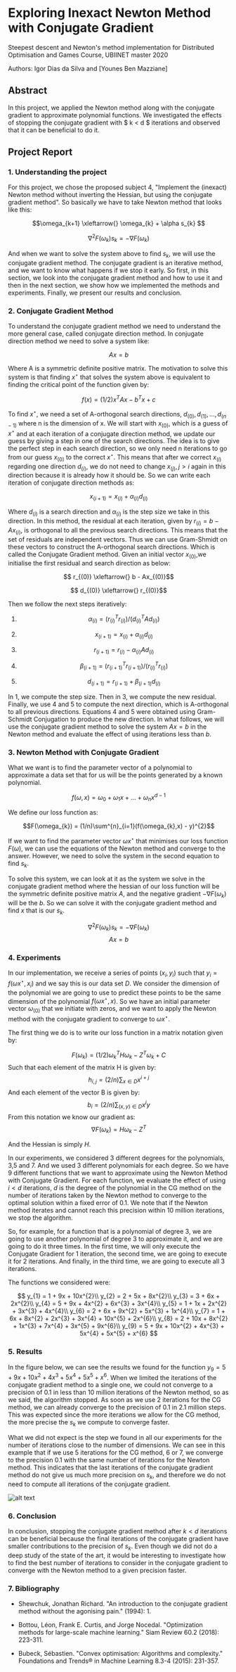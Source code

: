 # Exploring Inexact Newton Method with Conjugate Gradient

Steepest descent and Newton's method implementation for Distributed Optimisation and Games Course, UBIINET master 2020

Authors: Igor Dias da Silva and [Younes Ben Mazziane]

## Abstract
In this project, we applied the Newton method along with the conjugate gradient to approximate polynomial functions. We investigated the effects of stopping the conjugate gradient with $ k < d $ iterations and observed that it can be beneficial to do it. 

## Project Report

### 1. Understanding the project
For this project, we chose the proposed subject 4, "Implement the (inexact) Newton method without inverting the Hessian, but using the conjugate gradient method". So basically we have to take Newton method that looks like this:

$$\omega_{k+1} \xleftarrow{} \omega_{k} + \alpha s_{k} $$

$$\nabla^{2} F(\omega_{k}) s_{k}= - \nabla F(\omega_{k})$$

And when we want to solve the system above to find $s_{k}$, we will use the conjugate gradient method. The conjugate gradient is an iterative method, and we want to know what happens if we stop it early. So first, in this section, we look into the conjugate gradient method and how to use it and then in the next section, we show how we implemented the methods and experiments. Finally, we present our results and conclusion. 

### 2. Conjugate Gradient Method

To understand the conjugate gradient method we need to understand the more general case, called conjugate direction method. In conjugate direction method we need to solve a system like:

$$Ax = b$$

Where A is a symmetric definite positive matrix. The motivation to solve this system is that finding $x^{\star}$ that solves the system above is equivalent to finding the critical point of the function given by:

$$f(x) =(1/2)x^{T}Ax - b^{T}x + c$$

To find $x^{\star}$, we need a set of A-orthogonal search directions, $d_{(0)},d_{(1)},...,d_{(n-1)}$ where n is the dimension of x. We will start with $x_{(0)}$, which is a guess of $x^{\star}$ and at each iteration of a conjugate direction method, we update our guess by giving a step in one of the search directions. The idea is to give the perfect step in each search direction, so we only need n iterations to go from our guess $x_{(0)}$ to the correct $x^{\star}$.
This means that after we correct $x_{(i)}$ regarding one direction $d_{(i)}$, we do not need to change $x_{(j)}, j>i$ again in this direction because it is already how it should be. So we can write each iteration of conjugate direction methods as:

$$x_{(i+1)} = x_{(i)} + \alpha_{(i)}d_{(i)}$$

Where $d_{(i)}$ is a search direction and $\alpha_{(i)}$ is the step size we take in this direction. In this method, the residual at each iteration, given by $r_{(i)} = b - Ax_{(i)}$, is orthogonal to all the previous search directions. This means that the set of residuals are independent vectors. Thus we can use Gram-Shmidt on these vectors to construct the A-orthogonal search directions. Which is called the Conjugate Gradient method. Given an initial vector $x_{(0)}$,we initialise the first residual and search direction as below:

$$ r_{(0)} \xleftarrow{}  b - Ax_{(0)}$$


$$ d_{(0)} \xleftarrow{} r_{(0)}$$


Then we follow the next steps iteratively:

1. $$\alpha_{(i)} = (r^{T}_{(i)}r_{(i)})/(d^{T}_{(i)}Ad_{(i)})$$

2. $$x_{(i+1)} = x_{(i)} + \alpha_{(i)}d_{(i)} $$

3. $$r_{(i+1)} = r_{(i)} - \alpha_{(i)}Ad_{(i)} $$

4. $$\beta_{(i+1)} = (r^{T}_{(i+1)}r_{(i+1)})/(r^{T}_{(i)}r_{(i)}) $$

5. $$d_{(i+1)} = r_{(i+1)} + \beta_{(i+1)}d_{(i)} $$

In 1, we compute the step size. Then in 3, we compute the new residual. Finally, we use 4 and 5 to compute the next direction, which is A-orthogonal to all previous directions. Equations 4 and 5 were obtained using Gram-Schmidt Conjugation to produce the new direction.
In what follows, we will use the conjugate gradient method to solve the system $Ax = b$ in the Newton method and evaluate the effect of using iterations less than $b$.

### 3. Newton Method with Conjugate Gradient

What we want is to find the parameter vector of a polynomial to approximate a data set that for us will be the points generated by a known polynomial. 

$$f(\omega , x) = \omega_{0} + \omega_{1}x + ... + \omega_{n}x^{d-1}$$

We define our loss function as:

$$F(\omega_{k}) = (1/n)\sum^{n}_{i=1}(f(\omega_{k},x) - y)^{2}$$


If we want to find the parameter vector $\omega x^{\star}$ that minimises our loss function $F(\omega)$, we can use the equations of the Newton method and converge to the answer. However, we need to solve the system in the second equation to find $s_{k}$. 

To solve this system, we can look at it as the system we solve in the conjugate gradient method where the hessian of our loss function will be the symmetric definite positive matrix $A$, and the negative gradient $- \nabla F(\omega_{k})$ will be the $b$. So we can solve it with the conjugate gradient method and find $x$ that is our $s_{k}$.

$$\nabla^{2} F(\omega_{k})s_{k} = - \nabla F(\omega_{k})$$
$$Ax = b$$

### 4. Experiments

In our implementation, we receive a series of points $(x_{i},y_{i})$ such that $y_{i} = f(\omega x^{\star},x_{i})$ and we say this is our data set $D$. We consider the dimension of the polynomial we are going to use to predict these points to be the same dimension of the polynomial $f(\omega x^{\star},x)$. So we have an initial parameter vector $\omega_{(0)}$ that we initiate with zeros, and we want to apply the Newton method with the conjugate gradient to converge to $\omega x^{\star}$.

The first thing we do is to write our loss function in a matrix notation given by:

$$ F(\omega_{k}) = (1/2)\omega_{k}^{T}H\omega_{k} - Z^{T}\omega_{k} + C$$
Such that each element of the matrix H is given by:
$$ h_{i,j} = (2/n)\sum_{x \in D} x^{i + j}$$
And each element of the vector B is given by:
$$ b_{i} = (2/n)\sum_{(x,y)\in D} x^{i}y$$
From this notation we know our gradient as:
$$ \nabla F(\omega_{k}) = H\omega_{k} - Z^{T}$$

And the Hessian is simply $H$.

In our experiments, we considered 3 different degrees for the polynomials, 3,5 and 7. And we used 3 different polynomials for each degree. So we have 9 different functions that we want to approximate using the Newton Method with Conjugate Gradient. For each function, we evaluate the effect of using $i<d$ iterations, $d$ is the degree of the polynomial in the CG method on the number of iterations taken by the Newton method to converge to the optimal solution within a fixed error of $0.1$. We note that if the Newton method iterates and cannot reach this precision within 10 million iterations, we stop the algorithm.

So, for example, for a function that is a polynomial of degree 3, we are going to use another polynomial of degree 3 to approximate it, and we are going to do it three times. In the first time, we will only execute the Conjugate Gradient for 1 iteration, the second time, we are going to execute it for 2 iterations. And finally, in the third time, we are going to execute all 3 iterations.

The functions we considered were:

$$
     y_{1} = 1 + 9x + 10x^{2}\\
     y_{2} = 2 + 5x + 8x^{2}\\
     y_{3} = 3 + 6x + 2x^{2}\\
     y_{4} = 5 + 9x + 4x^{2} + 6x^{3} + 3x^{4}\\
     y_{5} = 1 + 1x + 2x^{2} + 3x^{3} + 4x^{4}\\
     y_{6} = 2 + 6x + 9x^{2} + 5x^{3} + 1x^{4}\\
     y_{7} = 1 + 6x + 8x^{2} + 2x^{3} + 3x^{4} + 10x^{5} + 2x^{6}\\
     y_{8} = 2 + 10x + 8x^{2} + 1x^{3} + 7x^{4} + 3x^{5} + 9x^{6}\\
     y_{9} = 5 + 9x + 10x^{2} + 4x^{3} + 5x^{4} + 5x^{5} + x^{6}
$$

### 5. Results

In the figure below, we can see the results we found for the function $y_{9} = 5 + 9x + 10x^{2} + 4x^{3} + 5x^{4} + 5x^{5} + x^{6}$. When we limited the iterations of the conjugate gradient method to a single one, we could not converge to a precision of 0.1 in less than 10 million iterations of the Newton method, so as we said, the algorithm stopped. As soon as we use 2 iterations for the CG method, we can already converge to the precision of 0.1  in 2.1 million steps. This was expected since the more iterations we allow for the CG method, the more precise the $s_{k}$ we compute to converge faster.

What we did not expect is the step we found in all our experiments for the number of iterations close to the number of dimensions. We can see in this example that if we use 5 iterations for the CG method, 6 or 7, we converge to the precision 0.1 with the same number of iterations for the Newton method. This indicates that the last iterations of the conjugate gradient method do not give us much more precision on $s_{k}$, and therefore we do not need to compute all iterations of the conjugate gradient. 

![alt text](y9.png)

### 6. Conclusion
In conclusion, stopping the conjugate gradient method after $k < d$ iterations can be beneficial because the final iterations of the conjugate gradient have smaller contributions to the precision of $s_{k}$. Even though we did not do a deep study of the state of the art, it would be interesting to investigate how to find the best number of iterations to consider in the conjugate gradient to converge with the Newton method to a given precision faster.

### 7. Bibliography

- Shewchuk, Jonathan Richard. "An introduction to the conjugate gradient method without the agonising pain." (1994): 1.

- Bottou, Léon, Frank E. Curtis, and Jorge Nocedal. "Optimization methods for large-scale machine learning." Siam Review 60.2 (2018): 223-311.

- Bubeck, Sébastien. "Convex optimisation: Algorithms and complexity." Foundations and Trends® in Machine Learning 8.3-4 (2015): 231-357.
